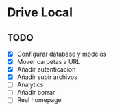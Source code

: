 # Drive Local

## TODO

- [x] Configurar database y modelos
- [x] Mover carpetas a URL
- [x] Añadir autenticacíon
- [x] Añadir subir archivos
- [ ] Analytics
- [ ] Añadir borrar
- [ ] Real homepage
